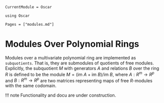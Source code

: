 ```@meta
CurrentModule = Oscar
```

```@setup oscar
using Oscar
```

```@contents
Pages = ["modules.md"]
```

# Modules Over Polynomial Rings

Modules over a multivariate polynomial ring are implemented as `subquotients`.
That is, they are  submodules of quotients of free modules. Explicitly, the subquotient
$M$ with generators $A$ and relations $B$ over the ring $R$ is defined to be the module
$M = (\text{im } A + \text{im }  B)/\text{im }  B$, where $A: R^m\to R^p$ and $B: R^m\to R^p$
are two matrices representing maps of free $R$-modules with the same codomain.

!!! note
    Functionality and docu are under construction.


